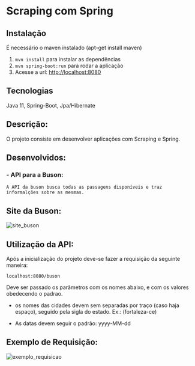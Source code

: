 # Scraping com Spring

Instalação
----------
É necessário o maven instalado (apt-get install maven)

1. `mvn install` para instalar as dependências
2. `mvn spring-boot:run` para rodar a aplicação
3. Acesse a url: [http://localhost:8080](http://localhost:8080)


Tecnologias
-----------
Java 11, Spring-Boot, Jpa/Hibernate


Descrição:
-----------

  O projeto consiste em desenvolver aplicações com Scraping e Spring.
  
Desenvolvidos:
-----------

### - API para a Buson:

    
    A API da buson busca todas as passagens disponíveis e traz informalções sobre as mesmas.
    
Site da Buson:
-----------

![site_buson](https://github.com/IgorBavand/scraping-com-spring/blob/master/documentacao/site_buson.png)

    
Utilização da API:
-----------

  Após a inicialização do projeto deve-se fazer a requisição da seguinte maneira:
  
  ~~~URL
  localhost:8080/buson
~~~

  Deve ser passado os parâmetros com os nomes abaixo, e com os valores obedecendo o padrao.
  
  - os nomes das cidades devem sem separadas por traço (caso haja espaço), seguido pela sigla do estado. Ex.: (fortaleza-ce)
  
  - As datas devem seguir o padrão: yyyy-MM-dd

Exemplo de Requisição:
-----------
![exemplo_requisicao](https://github.com/IgorBavand/scraping-com-spring/blob/master/documentacao/requisicao_insomnia.png)
